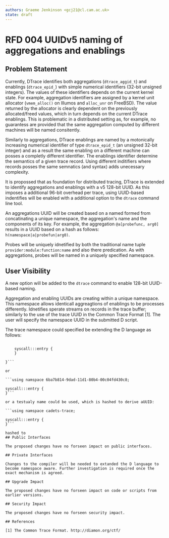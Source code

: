 ```yaml
---
authors: Graeme Jenkinson <gcj21@cl.cam.ac.uk>
state: draft
---
```


<!-- 
	This document is subject to the terms of BSD 2 Clause License.
    See LICENSE in this repository for more information.

    Copyright 2017 Graeme Jenkinson
-->

# RFD 004 UUIDv5 naming of aggregations and enablings

## Problem Statement

Currently, DTrace identifies both aggregations (`dtrace_aggid_t`) and enablings
(`dtrace_epid_`) with simple numerical identifiers (32-bit unsigned integers).
The values of these identifiers depends on the current kernel state.  For
example, aggregation identifiers are assigned by a kernel unit allocator
(`vmem_alloc()` on Illumos and `alloc_unr` on FreeBSD). The value returned by
the allocator is clearly dependent on the previously allocated/freed values,
which in turn depends on the current DTrace enablings. This is problematic in
a distributed setting as, for example, no guarantess are provided that the same
aggregation computed by different machines will be named consitently.

Similarly to aggregations, DTrace enablings are named by a motonically
increasing numerical identifier of type `dtrace_epid_t` (an unsigned 32-bit
integer) and as a result the same enabling on a different machine can posses a
completly different identifier. The enablings identifier determine the
semantics of a given trace record. Using different inditifiers where records
posses the same semnatics (and syntax) adds unecessary complexity.

It is propossed that as foundation for distributed tracing, DTrace is extended
to identify aggregations and enablings with a v5 128-bit UUID. As this imposes
a additional 96-bit overhead per trace, using UUID-based indentifies will
be enabled with a additional option to the `dtrace` command line tool.

An aggregations UUID will be created based on a named formed from concatinating a unique namespace, the aggregation's name and the components of its key.
For example, the aggregation `@a[probefunc, arg0]` results in a UUID based on
a hash as follows: `h(namespace|a|probefun|arg0)`.

Probes will be uniquely idnetified by both the traditional name tuple
`provider:module:function:name` and also there predication. As with
aggregations, probes will be named in a uniquely specified namespace.
   
## User Visibility

A new option will be added to the `dtrace` command to enable 128-bit UUID-based
naming. 

Aggregation and enabling UUIDs are creating within a unique namespace. This
namespace allows identicall aggreagtions of enablings to be processes
differently. Idnetifies sperate streams on records in the trace buffer;
similarly to the use of the trace UUID in the Common Trace Format [1]. The
user will specify the namespace UUID in the submitted D script.

The trace namespace could specified be extending the D language as follows:

```namspace 6ba7b814-9dad-11d1-80b4-00c04fd430c8 {

	syscall:::entry {
	}

}```

or 

```using namspace 6ba7b814-9dad-11d1-80b4-00c04fd430c8;

syscall:::entry {
}```

or a testualy name could be used, which is hashed to derive aUUID:

```using namspace cadets-trace;

syscall:::entry {
}```

hashed to 
## Public Interfaces

The proposed changes have no forseen impact on public interfaces.

## Private Interfaces

Changes to the compiler will be needed to extanded the D language to become namespace aware. Further investigation is required once the exact mechanism is agreed.

## Upgrade Impact

The proposed changes have no forseen impact on code or scripts from earlier versions.

## Security Impact

The proposed changes have no forseen security impact.

## References

[1] The Common Trace Format. http://diamon.org/ctf/
